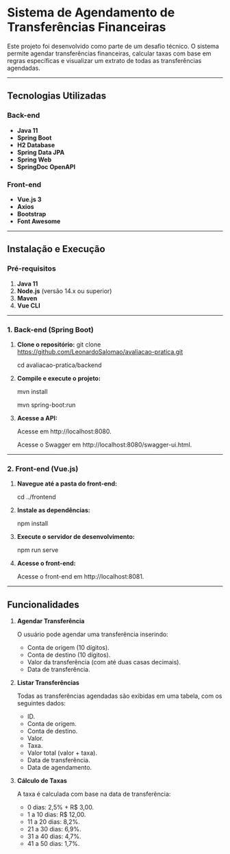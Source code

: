 # Sistema de Agendamento de Transferências Financeiras

Este projeto foi desenvolvido como parte de um desafio técnico. O sistema permite agendar transferências financeiras, calcular taxas com base em regras específicas e visualizar um extrato de todas as transferências agendadas.

---

## **Tecnologias Utilizadas**

### **Back-end**

- **Java 11**
- **Spring Boot**
- **H2 Database**
- **Spring Data JPA**
- **Spring Web**
- **SpringDoc OpenAPI**

### **Front-end**

- **Vue.js 3**
- **Axios**
- **Bootstrap**
- **Font Awesome**

---

## **Instalação e Execução**

### **Pré-requisitos**

1. **Java 11**
2. **Node.js** (versão 14.x ou superior)
3. **Maven**
4. **Vue CLI**

---

### **1. Back-end (Spring Boot)**

1. **Clone o repositório:**
   git clone https://github.com/LeonardoSalomao/avaliacao-pratica.git

   cd avaliacao-pratica/backend

2. **Compile e execute o projeto:**

   mvn install

   mvn spring-boot:run

3. **Acesse a API:**

   Acesse em http://localhost:8080.

   Acesse o Swagger em http://localhost:8080/swagger-ui.html.

---

### **2. Front-end (Vue.js)**

1. **Navegue até a pasta do front-end:**

   cd ../frontend

2. **Instale as dependências:**

   npm install

3. **Execute o servidor de desenvolvimento:**

   npm run serve

4. **Acesse o front-end:**

   Acesse o front-end em http://localhost:8081.

---

## **Funcionalidades**

1. **Agendar Transferência**

   O usuário pode agendar uma transferência inserindo:

   - Conta de origem (10 dígitos).
   - Conta de destino (10 dígitos).
   - Valor da transferência (com até duas casas decimais).
   - Data de transferência.

2. **Listar Transferências**

   Todas as transferências agendadas são exibidas em uma tabela, com os seguintes dados:

   - ID.
   - Conta de origem.
   - Conta de destino.
   - Valor.
   - Taxa.
   - Valor total (valor + taxa).
   - Data de transferência.
   - Data de agendamento.

3. **Cálculo de Taxas**

   A taxa é calculada com base na data de transferência:

   - 0 dias: 2,5% + R$ 3,00.
   - 1 a 10 dias: R$ 12,00.
   - 11 a 20 dias: 8,2%.
   - 21 a 30 dias: 6,9%.
   - 31 a 40 dias: 4,7%.
   - 41 a 50 dias: 1,7%.
